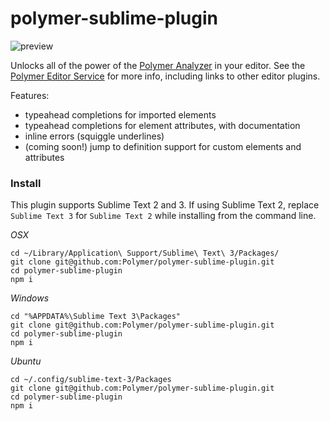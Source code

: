 # polymer-sublime-plugin

![preview](https://github.com/Polymer/polymer-sublime-plugin/raw/gh-pages/sublime-plugin.gif)

Unlocks all of the power of the [Polymer Analyzer](https://github.com/Polymer/polymer-analyzer) in your editor. See the [Polymer Editor Service](https://github.com/Polymer/polymer-editor-service) for more info, including links to other editor plugins.

Features: 

 * typeahead completions for imported elements
 * typeahead completions for element attributes, with documentation
 * inline errors (squiggle underlines)
 * (coming soon!) jump to definition support for custom elements and attributes

### Install

This plugin supports Sublime Text 2 and 3. If using Sublime Text 2, replace 
`Sublime Text 3` for `Sublime Text 2` while installing from the command line.

_OSX_

```
cd ~/Library/Application\ Support/Sublime\ Text\ 3/Packages/
git clone git@github.com:Polymer/polymer-sublime-plugin.git
cd polymer-sublime-plugin
npm i
```

_Windows_
```
cd "%APPDATA%\Sublime Text 3\Packages"
git clone git@github.com:Polymer/polymer-sublime-plugin.git
cd polymer-sublime-plugin
npm i
```

_Ubuntu_
```
cd ~/.config/sublime-text-3/Packages
git clone git@github.com:Polymer/polymer-sublime-plugin.git
cd polymer-sublime-plugin
npm i
```

